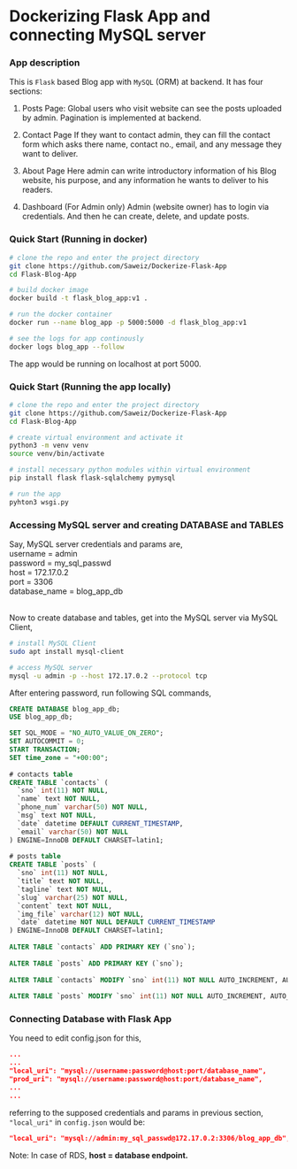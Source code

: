 # Dockerizing Flask App and connecting MySQL server

### App description

This is `Flask` based Blog app with `MySQL` (ORM) at backend. It has four sections:

1. Posts Page:
   Global users who visit website can see the posts uploaded by admin. Pagination is implemented at backend.

2. Contact Page
   If they want to contact admin, they can fill the contact form which asks there name, contact no., email, and any message they want to deliver.

3. About Page
   Here admin can write introductory information of his Blog website, his purpose, and any information he wants to deliver to his readers.

4. Dashboard (For Admin only)
   Admin (website owner) has to login via credentials. And then he can create, delete, and update posts. 


### Quick Start (Running in docker)
```bash
# clone the repo and enter the project directory
git clone https://github.com/Saweiz/Dockerize-Flask-App
cd Flask-Blog-App
```
```bash
# build docker image
docker build -t flask_blog_app:v1 .
```
```bash
# run the docker container
docker run --name blog_app -p 5000:5000 -d flask_blog_app:v1
```
```bash
# see the logs for app continously
docker logs blog_app --follow
```

The app would be running on localhost at port 5000. 





### Quick Start (Running the app locally)
```bash
# clone the repo and enter the project directory
git clone https://github.com/Saweiz/Dockerize-Flask-App
cd Flask-Blog-App
```
```bash
# create virtual environment and activate it
python3 -m venv venv
source venv/bin/activate
```
```bash
# install necessary python modules within virtual environment
pip install flask flask-sqlalchemy pymysql

```
```bash
# run the app
pyhton3 wsgi.py
```

### Accessing MySQL server and creating DATABASE and TABLES
Say, MySQL server credentials and params are,<br>
username = admin <br>
password = my_sql_passwd <br>
host = 172.17.0.2 <br>
port = 3306 <br>
database_name = blog_app_db <br>
<br>

Now to create database and tables, get into the MySQL server via MySQL Client,
```bash
# install MySQL Client
sudo apt install mysql-client
```
```bash
# access MySQL server
mysql -u admin -p --host 172.17.0.2 --protocol tcp
```
After entering password, run following SQL commands,
```sql
CREATE DATABASE blog_app_db;
USE blog_app_db;

SET SQL_MODE = "NO_AUTO_VALUE_ON_ZERO";
SET AUTOCOMMIT = 0;
START TRANSACTION;
SET time_zone = "+00:00";
 
# contacts table
CREATE TABLE `contacts` (
  `sno` int(11) NOT NULL,
  `name` text NOT NULL,
  `phone_num` varchar(50) NOT NULL,
  `msg` text NOT NULL,
  `date` datetime DEFAULT CURRENT_TIMESTAMP,
  `email` varchar(50) NOT NULL
) ENGINE=InnoDB DEFAULT CHARSET=latin1;
 
# posts table
CREATE TABLE `posts` (
  `sno` int(11) NOT NULL,
  `title` text NOT NULL,
  `tagline` text NOT NULL,
  `slug` varchar(25) NOT NULL,
  `content` text NOT NULL,
  `img_file` varchar(12) NOT NULL,
  `date` datetime NOT NULL DEFAULT CURRENT_TIMESTAMP
) ENGINE=InnoDB DEFAULT CHARSET=latin1;
 
ALTER TABLE `contacts` ADD PRIMARY KEY (`sno`);
 
ALTER TABLE `posts` ADD PRIMARY KEY (`sno`);
 
ALTER TABLE `contacts` MODIFY `sno` int(11) NOT NULL AUTO_INCREMENT, AUTO_INCREMENT=8;
 
ALTER TABLE `posts` MODIFY `sno` int(11) NOT NULL AUTO_INCREMENT, AUTO_INCREMENT=9; COMMIT;
```

### Connecting Database with Flask App
You need to edit config.json for this,
```json
...
...
"local_uri": "mysql://username:password@host:port/database_name",
"prod_uri": "mysql://username:password@host:port/database_name",
...
...
```

referring to the supposed credentials and params in previous section, `"local_uri"` in `config.json` would be:
```json
"local_uri": "mysql://admin:my_sql_passwd@172.17.0.2:3306/blog_app_db",
```
Note: In case of RDS, <b>host = database endpoint<b>.
